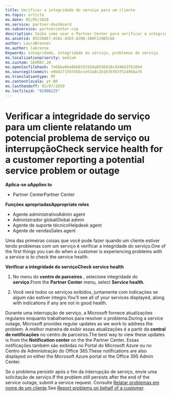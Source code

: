 ```yaml
---
title: Verificar a integridade do serviço para um cliente
ms.topic: article
ms.date: 05/05/2020
ms.service: partner-dashboard
ms.subservice: partnercenter-csp
description: Saiba como usar o Partner Center para verificar a integridade do serviço de um cliente quando eles enfrentam um problema com um serviço.
ms.assetid: 05536BE7-A581-45D3-A390-2B9F139B5C6D
author: LauraBrenner
ms.author: labrenne
Keywords: integridade, integridade do serviço, problemas de serviço
ms.localizationpriority: medium
ms.custom: SEOMAY.20
ms.openlocfilehash: 7a6bba0be0bb8337d3da0536d10c4346b3f61894
ms.sourcegitcommit: e9b627159745bcce53a8c2b1676f63f5249bba76
ms.translationtype: MT
ms.contentlocale: pt-BR
ms.lasthandoff: 05/07/2020
ms.locfileid: "82908225"
---
```

# <a name="check-service-health-for-a-customer-reporting-a-potential-service-problem-or-outage"></a><span data-ttu-id="c234c-104">Verificar a integridade do serviço para um cliente relatando um potencial problema de serviço ou interrupção</span><span class="sxs-lookup"><span data-stu-id="c234c-104">Check service health for a customer reporting a potential service problem or outage</span></span>

<span data-ttu-id="c234c-105">**Aplica-se a**</span><span class="sxs-lookup"><span data-stu-id="c234c-105">**Applies to**</span></span>

- <span data-ttu-id="c234c-106">Partner Center</span><span class="sxs-lookup"><span data-stu-id="c234c-106">Partner Center</span></span>

<span data-ttu-id="c234c-107">**Funções apropriadas**</span><span class="sxs-lookup"><span data-stu-id="c234c-107">**Appropriate roles**</span></span>

- <span data-ttu-id="c234c-108">Agente administrativo</span><span class="sxs-lookup"><span data-stu-id="c234c-108">Admin agent</span></span>
- <span data-ttu-id="c234c-109">Administrador global</span><span class="sxs-lookup"><span data-stu-id="c234c-109">Global admin</span></span>
- <span data-ttu-id="c234c-110">Agente de suporte técnico</span><span class="sxs-lookup"><span data-stu-id="c234c-110">Helpdesk agent</span></span>
- <span data-ttu-id="c234c-111">Agente de vendas</span><span class="sxs-lookup"><span data-stu-id="c234c-111">Sales agent</span></span>

<span data-ttu-id="c234c-112">Uma das primeiras coisas que você pode fazer quando um cliente estiver tendo problemas com um serviço é verificar a integridade do serviço.</span><span class="sxs-lookup"><span data-stu-id="c234c-112">One of the first things you can do when a customer is experiencing problems with a service is to check the service health.</span></span>

<span data-ttu-id="c234c-113">**Verificar a integridade do serviço**</span><span class="sxs-lookup"><span data-stu-id="c234c-113">**Check service health**</span></span>

1. <span data-ttu-id="c234c-114">No menu do **centro de parceiros** , selecione integridade do **serviço**.</span><span class="sxs-lookup"><span data-stu-id="c234c-114">From the **Partner Center** menu, select **Service health**.</span></span>

2. <span data-ttu-id="c234c-115">Você verá todos os serviços exibidos, juntamente com indicações se algum não estiver íntegro.</span><span class="sxs-lookup"><span data-stu-id="c234c-115">You'll see all of your services displayed, along with indications if any are not in good health.</span></span>

<span data-ttu-id="c234c-116">Durante uma interrupção de serviço, a Microsoft fornece atualizações regulares enquanto trabalhamos para resolver o problema.</span><span class="sxs-lookup"><span data-stu-id="c234c-116">During a service outage, Microsoft provides regular updates as we work to address the problem.</span></span> <span data-ttu-id="c234c-117">A melhor maneira de exibir essas atualizações é a partir da **central de notificações** no centro de parceiros.</span><span class="sxs-lookup"><span data-stu-id="c234c-117">The best way to view these updates is from the **Notification center** on the the Partner Center.</span></span> <span data-ttu-id="c234c-118">Essas notificações também são exibidas no Portal do Microsoft Azure ou no Centro de Administração do Office 365.</span><span class="sxs-lookup"><span data-stu-id="c234c-118">These notifications are also displayed on either the Microsoft Azure portal or the Office 395 Admin Center.</span></span>

<span data-ttu-id="c234c-119">Se o problema persistir após o fim da interrupção de serviço, envie uma solicitação de serviço.</span><span class="sxs-lookup"><span data-stu-id="c234c-119">If the problem still persists after the end of the service outage, submit a service request.</span></span> <span data-ttu-id="c234c-120">Consulte [Relatar problemas em nome de um cliente](report-problems-on-behalf-of-a-customer.md).</span><span class="sxs-lookup"><span data-stu-id="c234c-120">See [Report problems on behalf of a customer](report-problems-on-behalf-of-a-customer.md).</span></span>

 

 



